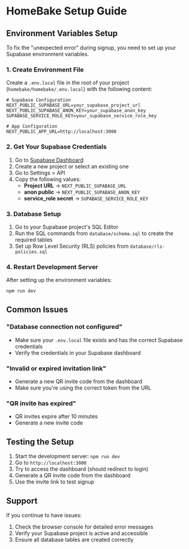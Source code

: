 # HomeBake Setup Guide

## Environment Variables Setup

To fix the "unexpected error" during signup, you need to set up your Supabase environment variables.

### 1. Create Environment File

Create a `.env.local` file in the root of your project (`homebake/homebake/.env.local`) with the following content:

```env
# Supabase Configuration
NEXT_PUBLIC_SUPABASE_URL=your_supabase_project_url
NEXT_PUBLIC_SUPABASE_ANON_KEY=your_supabase_anon_key
SUPABASE_SERVICE_ROLE_KEY=your_supabase_service_role_key

# App Configuration
NEXT_PUBLIC_APP_URL=http://localhost:3000
```

### 2. Get Your Supabase Credentials

1. Go to [Supabase Dashboard](https://supabase.com/dashboard)
2. Create a new project or select an existing one
3. Go to Settings > API
4. Copy the following values:
   - **Project URL** → `NEXT_PUBLIC_SUPABASE_URL`
   - **anon public** → `NEXT_PUBLIC_SUPABASE_ANON_KEY`
   - **service_role secret** → `SUPABASE_SERVICE_ROLE_KEY`

### 3. Database Setup

1. Go to your Supabase project's SQL Editor
2. Run the SQL commands from `database/schema.sql` to create the required tables
3. Set up Row Level Security (RLS) policies from `database/rls-policies.sql`

### 4. Restart Development Server

After setting up the environment variables:

```bash
npm run dev
```

## Common Issues

### "Database connection not configured"
- Make sure your `.env.local` file exists and has the correct Supabase credentials
- Verify the credentials in your Supabase dashboard

### "Invalid or expired invitation link"
- Generate a new QR invite code from the dashboard
- Make sure you're using the correct token from the URL

### "QR invite has expired"
- QR invites expire after 10 minutes
- Generate a new invite code

## Testing the Setup

1. Start the development server: `npm run dev`
2. Go to `http://localhost:3000`
3. Try to access the dashboard (should redirect to login)
4. Generate a QR invite code from the dashboard
5. Use the invite link to test signup

## Support

If you continue to have issues:
1. Check the browser console for detailed error messages
2. Verify your Supabase project is active and accessible
3. Ensure all database tables are created correctly 